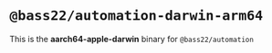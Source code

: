 # `@bass22/automation-darwin-arm64`

This is the **aarch64-apple-darwin** binary for `@bass22/automation`
